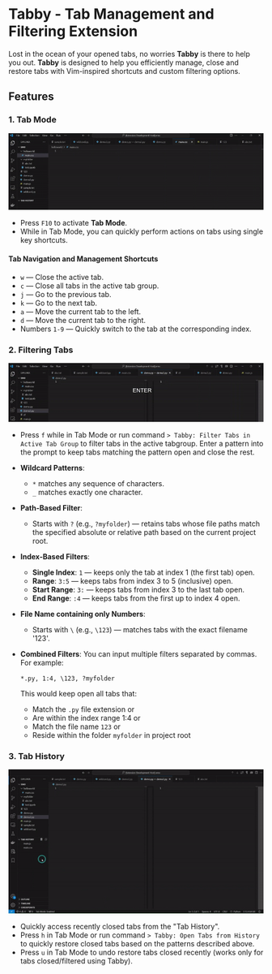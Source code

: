 # Tabby - Tab Management and Filtering Extension

Lost in the ocean of your opened tabs, no worries **Tabby** is there to help you out.
**Tabby** is designed to help you efficiently manage, close and restore tabs with Vim-inspired shortcuts and custom filtering options. 

## Features

### 1. **Tab Mode**
   ![Navigation](media/nav_demo.gif)
   - Press `F10` to activate **Tab Mode**.
   - While in Tab Mode, you can quickly perform actions on tabs using single key shortcuts.

#### **Tab Navigation and Management Shortcuts**
   - `w` — Close the active tab.
   - `c` — Close all tabs in the active tab group.
   - `j` — Go to the previous tab.
   - `k` — Go to the next tab.
   - `a` — Move the current tab to the left.
   - `d` — Move the current tab to the right.
   - Numbers `1-9` — Quickly switch to the tab at the corresponding index.

### 2. **Filtering Tabs**
   ![filtering](media/filter_demo.gif)
   - Press `f` while in Tab Mode or run command `> Tabby: Filter Tabs in Active Tab Group` to filter tabs in the active tabgroup. Enter a pattern into the prompt to keep tabs matching the pattern open and close the rest.

  - **Wildcard Patterns**:
     - `*` matches any sequence of characters.
     - `_` matches exactly one character.

   - **Path-Based Filter**:
     - Starts with `?` (e.g., `?myfolder`) — retains tabs whose file paths match the specified absolute or relative path based on the current project root.

   - **Index-Based Filters**:
     - **Single Index**: `1` — keeps only the tab at index 1 (the first tab) open.
     - **Range**: `3:5` — keeps tabs from index 3 to 5 (inclusive) open.
     - **Start Range**: `3:` — keeps tabs from index 3 to the last tab open.
     - **End Range**: `:4` — keeps tabs from the first up to index 4 open.

   - **File Name containing only Numbers**: 
     - Starts with `\` (e.g., `\123`) — matches tabs with the exact filename '123'.
   
   - **Combined Filters**: You can input multiple filters separated by commas. For example:
     ```
     *.py, 1:4, \123, ?myfolder
     ```
     This would keep open all tabs that:
     - Match the `.py` file extension or
     - Are within the index range 1:4 or
     - Match the file name `123` or
     - Reside within the folder `myfolder` in project root

### 3. **Tab History**
  ![history](media/history_demo.gif)
   - Quickly access recently closed tabs from the "Tab History".
   - Press `h` in Tab Mode or run command `> Tabby: Open Tabs from History` to quickly restore closed tabs based on the patterns described above.
   - Press `u` in Tab Mode to undo restore tabs closed recently (works only for tabs closed/filtered using Tabby).


